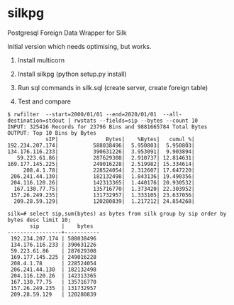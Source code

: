 silkpg
======

Postgresql Foreign Data Wrapper for Silk

Initial version which needs optimising, but works.  

1) Install multicorn

2) Install silkpg (python setup.py install)

3) Run sql commands in silk.sql (create server, create foreign table)

4) Test and compare

```
$ rwfilter  --start=2000/01/01 --end=2020/01/01  --all-destination=stdout | rwstats --fields=sip --bytes --count 10
INPUT: 325416 Records for 23796 Bins and 9881665784 Total Bytes
OUTPUT: Top 10 Bins by Bytes
            sIP|               Bytes|    %Bytes|   cumul_%|
192.234.207.174|           588038496|  5.950803|  5.950803|
134.176.116.233|           390631226|  3.953091|  9.903894|
   59.223.61.86|           287629308|  2.910737| 12.814631|
169.177.145.225|           249016228|  2.519982| 15.334614|
     208.4.1.78|           228524054|  2.312607| 17.647220|
 206.241.44.130|           182132498|  1.843136| 19.490356|
 204.116.120.26|           142313365|  1.440176| 20.930532|
  167.130.77.75|           135716770|  1.373420| 22.303952|
 157.26.249.235|           131732957|  1.333105| 23.637056|
  209.28.59.129|           120280839|  1.217212| 24.854268|
```

```
silk=# select sip,sum(bytes) as bytes from silk group by sip order by bytes desc limit 10; 
       sip       |    bytes     
-----------------+-----------
 192.234.207.174 | 588038496
 134.176.116.233 | 390631226
 59.223.61.86    | 287629308
 169.177.145.225 | 249016228
 208.4.1.78      | 228524054
 206.241.44.130  | 182132498
 204.116.120.26  | 142313365
 167.130.77.75   | 135716770
 157.26.249.235  | 131732957
 209.28.59.129   | 120280839

```
